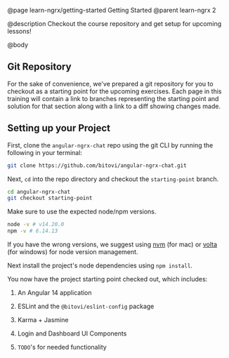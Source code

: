 @page learn-ngrx/getting-started Getting Started
@parent learn-ngrx 2

@description Checkout the course repository and get setup for upcoming lessons!

@body

## Git Repository

For the sake of convenience, we've prepared a git repository for you to checkout as a starting point for the upcoming exercises. Each page in this training will contain a link to branches representing the starting point and solution for that section along with a link to a diff showing changes made.


## Setting up your Project

First, clone the `angular-ngrx-chat` repo using the git CLI by running the following in your terminal:

```bash
git clone https://github.com/bitovi/angular-ngrx-chat.git
```

Next, `cd` into the repo directory and checkout the `starting-point` branch.

```bash
cd angular-ngrx-chat
git checkout starting-point
```

Make sure to use the expected node/npm versions.

```bash
node -v # v14.20.0
npm -v # 6.14.13
```

If you have the wrong versions, we suggest using [nvm](https://github.com/nvm-sh/nvm#installing-and-updating) (for mac) or [volta](https://docs.volta.sh/guide/getting-started) (for windows) for node version management.

Next install the project's node dependencies using `npm install`.

You now have the project starting point checked out, which includes:

1. An Angular 14 application

2. ESLint and the `@bitovi/eslint-config` package

3. Karma + Jasmine

4. Login and Dashboard UI Components

5. `TODO`'s for needed functionality
